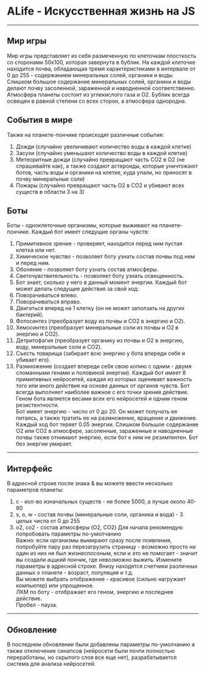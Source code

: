 # ALife - Искусcтвенная жизнь на JS
****
## Мир игры ##
Мир игры представляет из себя размеченную по клеточкам плосткость со сторонами 50x100, которая завернута в бублик. На каждой клеточке находится почва, обладающая тремя характеристиками в интервале от 0 до 255 - содержанием минеральных солей, органики и воды. Слишком большое содержание минеральных солей, органики и воды делают почву засоленной, зараженной и наводненной соответственно. Атмосфера планеты состоит из углекислого газа и O2. Бублик всегда освещен в равной степени со всех сторон, а атмосфера однородна.
## События в мире ##
Также на планете-пончике происходят различные события:
1. Дожди (случайно увеличивают количество воды в каждой клетке)
2. Засухи (случайно уменьшают количество воды в каждой клетке)
3. Метеоритные дожди (случайно превращают часть CO2 в O2 (не спрашивайте как), а также создают астероиды, которые уничтожают ботов, часть воды и органики на клетке, куда упали, но приносят в почву минеральные соли)
4. Пожары (случайно превращают часть O2 в CO2 и убивают всех существ в области 3 на 3)
## Боты ##
Боты - одноклеточные организмы, которые выживают на планете-пончике.
Каждый бот имеет следущие органы чувств:
1. Примитивное зрение - проверяет, находится перед ним пустая клетка или нет.
2. Химическое чувство - позволяет боту узнать состав почвы под ним и перед ним.
3. Обоняние - позволяет боту узнать состав атмосферы.
4. Светочувствительность - позволяет боту узнать освещенность.
5. Бот знает, сколько у него в данный момент энергии.
Каждый бот может делать следущие действия за свой ход:
1. Поворачиваться влево.
2. Поворачиваться вправо.
3. Двигаться вперед на 1 клетку (он не может заползать на других бактерий).
4. Фотосинтез (преобразует воду из почвы и CO2 в энергию и O2).
5. Хемосинтез (преобразует минеральные соли из почвы и O2 в энергию и CO2).
6. Детритофагия (преобразует органику из почвы и O2 в энергию, воду, минеральные соли и CO2).
7. Съесть товарища (забирает всю энергию у бота впереди себя и убивает его).
8. Размножение (создает впереди себя свою копию с одним - двумя сломанными генами и половиной энергии).
Каждый бот имеет 8 примитивных нейросетей, каждая из которых оценивает важность того или иного действия на основе данных от органов чувств. Бот всегда выполняет наиболее важное с его точки зрения действие.<br>
Геном бота является весами всех его нейросетей и одним геном резистентности.<br>
Бот имеет энергию - число от 0 до 20. Он может получать ее питаясь, а также тратить ее на размножение, вращение и движение. Каждый ход бот теряет 0.05 энергии. Слишком большое содержание O2 или CO2 в атмосфере, засоленные, зараженные и наводненные почвы также отнимают энергию, если бот к ним не резимтентен. Бот без энергии умирает.
****
## Интерфейс ##
В адресной строке после знака & вы можете ввести несколько параметров планеты:
1. c - кол-во изначальных существ - не более 5000, а лучше около 40-80
2. s, o, w - состав почвы (минеральные соли, органика и вода) - 3 целых числа от 0 до 255
3. o2, co2 - состав атмосферы (O2, CO2)
Для начала рекомендую попробовать параметры по-умолчанию<br>
Важно: если организмы вымирают сразу после появления, попробуйте пару раз перезагрузить страницу - возможно просто ни один из них не был жизнеспосоным, если и это не помогает - значит вы создали аццкий пончик, где невозможно выжить. Измените параметры в адресной строке.
Внизу находятся счетчики различных данных о планете - возраст, популяция и т.д.<br>
Вы можете выбрать отображение - красивое (сильно нагружает компьютер) или упрощенное.<br>
ЛКМ по боту - отображает его геном, энергию и последнее действие.<br>
Пробел - пауза.
****
## Обновление ##
В последнем обновлении были добавлены параметры по-умолчанию а также отключение синапсов (нейросети были почти полностью переработаны, но скрытого слоя все еще нет), разрабатывается система для анализа нейросетей.